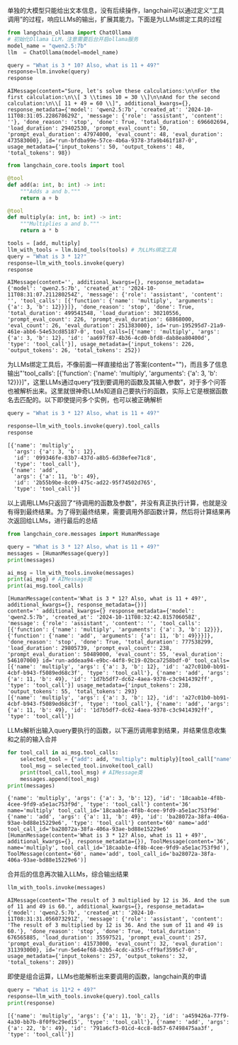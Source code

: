 单独的大模型只能给出文本信息，没有后续操作，langchain可以通过定义“工具调用”的过程，响应LLMs的输出，扩展其能力。下面是为LLMs绑定工具的过程


```python
from langchain_ollama import ChatOllama
# 初始化Ollama LLM，注意需要后台开启ollama服务
model_name = "qwen2.5:7b"
llm  = ChatOllama(model=model_name)

query = "What is 3 * 10? Also, what is 11 + 49?"
response=llm.invoke(query)
response
```




    AIMessage(content="Sure, let's solve these calculations:\n\nFor the first calculation:\n\\[ 3 \\times 10 = 30 \\]\n\nAnd for the second calculation:\n\\[ 11 + 49 = 60 \\]", additional_kwargs={}, response_metadata={'model': 'qwen2.5:7b', 'created_at': '2024-10-11T08:31:05.228678629Z', 'message': {'role': 'assistant', 'content': ''}, 'done_reason': 'stop', 'done': True, 'total_duration': 696602694, 'load_duration': 29402530, 'prompt_eval_count': 50, 'prompt_eval_duration': 47974000, 'eval_count': 48, 'eval_duration': 473583000}, id='run-bfdba99e-57ce-4b6a-9378-3fa9b461f187-0', usage_metadata={'input_tokens': 50, 'output_tokens': 48, 'total_tokens': 98})




```python
from langchain_core.tools import tool

@tool
def add(a: int, b: int) -> int:
    """Adds a and b."""
    return a + b

@tool
def multiply(a: int, b: int) -> int:
    """Multiplies a and b."""
    return a * b

tools = [add, multiply]
llm_with_tools = llm.bind_tools(tools) # 为LLMs绑定工具
query = "What is 3 * 12?"
response=llm_with_tools.invoke(query)
response
```




    AIMessage(content='', additional_kwargs={}, response_metadata={'model': 'qwen2.5:7b', 'created_at': '2024-10-11T08:31:07.211280254Z', 'message': {'role': 'assistant', 'content': '', 'tool_calls': [{'function': {'name': 'multiply', 'arguments': {'a': 3, 'b': 12}}}]}, 'done_reason': 'stop', 'done': True, 'total_duration': 499541548, 'load_duration': 30210556, 'prompt_eval_count': 226, 'prompt_eval_duration': 68868000, 'eval_count': 26, 'eval_duration': 251383000}, id='run-195295d7-21a9-461e-abb6-54e53cd85187-0', tool_calls=[{'name': 'multiply', 'args': {'a': 3, 'b': 12}, 'id': 'aa697f87-4b36-4cd0-bfd8-dab8ea80400d', 'type': 'tool_call'}], usage_metadata={'input_tokens': 226, 'output_tokens': 26, 'total_tokens': 252})



为LLMs绑定工具后，不像前面一样直接给出了答案(content="")，而且多了信息输出"'tool_calls': [{'function': {'name': 'multiply', 'arguments': {'a': 3, 'b': 12}}}]"，这里LLMs通过query“找到要调用的函数及其输入参数”，对于多个问答也被解析出来。这里就很神奇LLMs知道自己要执行的函数，实际上它是根据函数名去匹配的。以下即使提问多个实例，也可以被正确解析


```python
query = "What is 3 * 12? Also, what is 11 + 49?"

response=llm_with_tools.invoke(query).tool_calls
response
```




    [{'name': 'multiply',
      'args': {'a': 3, 'b': 12},
      'id': '099346fe-83b7-437d-a8b5-6d38efee71c8',
      'type': 'tool_call'},
     {'name': 'add',
      'args': {'a': 11, 'b': 49},
      'id': '2b55b9be-8c09-475c-ad22-95f74502d765',
      'type': 'tool_call'}]



以上调用LLMs只返回了“待调用的函数及参数”，并没有真正执行计算，也就是没有得到最终结果。为了得到最终结果，需要调用外部函数计算，然后将计算结果再次返回给LLMs，进行最后的总结


```python
from langchain_core.messages import HumanMessage

query = "What is 3 * 12? Also, what is 11 + 49?"
messages = [HumanMessage(query)]
print(messages)

ai_msg = llm_with_tools.invoke(messages)
print(ai_msg) # AIMessage类
print(ai_msg.tool_calls)
```

    [HumanMessage(content='What is 3 * 12? Also, what is 11 + 49?', additional_kwargs={}, response_metadata={})]
    content='' additional_kwargs={} response_metadata={'model': 'qwen2.5:7b', 'created_at': '2024-10-11T08:32:42.815706058Z', 'message': {'role': 'assistant', 'content': '', 'tool_calls': [{'function': {'name': 'multiply', 'arguments': {'a': 3, 'b': 12}}}, {'function': {'name': 'add', 'arguments': {'a': 11, 'b': 49}}}]}, 'done_reason': 'stop', 'done': True, 'total_duration': 777538299, 'load_duration': 29805739, 'prompt_eval_count': 238, 'prompt_eval_duration': 50489000, 'eval_count': 55, 'eval_duration': 546107000} id='run-addeaa94-e9bc-44f8-9c19-02bca7258bdf-0' tool_calls=[{'name': 'multiply', 'args': {'a': 3, 'b': 12}, 'id': 'a27c01b0-bb91-4cbf-b943-f5089ed68c3f', 'type': 'tool_call'}, {'name': 'add', 'args': {'a': 11, 'b': 49}, 'id': '1d7b5df7-dc62-4aea-9378-c3c9414392ff', 'type': 'tool_call'}] usage_metadata={'input_tokens': 238, 'output_tokens': 55, 'total_tokens': 293}
    [{'name': 'multiply', 'args': {'a': 3, 'b': 12}, 'id': 'a27c01b0-bb91-4cbf-b943-f5089ed68c3f', 'type': 'tool_call'}, {'name': 'add', 'args': {'a': 11, 'b': 49}, 'id': '1d7b5df7-dc62-4aea-9378-c3c9414392ff', 'type': 'tool_call'}]


LLMs解析出输入query要执行的函数，以下遍历调用拿到结果，并结果信息收集和之前的输入合并


```python
for tool_call in ai_msg.tool_calls:
    selected_tool = {"add": add, "multiply": multiply}[tool_call["name"].lower()]
    tool_msg = selected_tool.invoke(tool_call)
    print(tool_call,tool_msg) # AIMessage类 
    messages.append(tool_msg)
print(messages)
```

    {'name': 'multiply', 'args': {'a': 3, 'b': 12}, 'id': '18caab1e-4f8b-4cee-9fd9-a5e1ac753f9d', 'type': 'tool_call'} content='36' name='multiply' tool_call_id='18caab1e-4f8b-4cee-9fd9-a5e1ac753f9d'
    {'name': 'add', 'args': {'a': 11, 'b': 49}, 'id': 'ba28072a-38fa-406a-93ae-bd88e15229e6', 'type': 'tool_call'} content='60' name='add' tool_call_id='ba28072a-38fa-406a-93ae-bd88e15229e6'
    [HumanMessage(content='What is 3 * 12? Also, what is 11 + 49?', additional_kwargs={}, response_metadata={}), ToolMessage(content='36', name='multiply', tool_call_id='18caab1e-4f8b-4cee-9fd9-a5e1ac753f9d'), ToolMessage(content='60', name='add', tool_call_id='ba28072a-38fa-406a-93ae-bd88e15229e6')]


合并后的信息再次输入LLMs，综合输出结果


```python
llm_with_tools.invoke(messages)
```




    AIMessage(content='The result of 3 multiplied by 12 is 36. And the sum of 11 and 49 is 60.', additional_kwargs={}, response_metadata={'model': 'qwen2.5:7b', 'created_at': '2024-10-11T08:31:31.056073291Z', 'message': {'role': 'assistant', 'content': 'The result of 3 multiplied by 12 is 36. And the sum of 11 and 49 is 60.'}, 'done_reason': 'stop', 'done': True, 'total_duration': 676565885, 'load_duration': 35597521, 'prompt_eval_count': 257, 'prompt_eval_duration': 41573000, 'eval_count': 32, 'eval_duration': 311393000}, id='run-5e64ef68-b2b5-4cdc-a355-cff9af3595c7-0', usage_metadata={'input_tokens': 257, 'output_tokens': 32, 'total_tokens': 289})



即使是组合运算，LLMs也能解析出来要调用的函数，langchain真的申请


```python
query = "What is 11*2 + 49?"
response=llm_with_tools.invoke(query).tool_calls
print(response)
```

    [{'name': 'multiply', 'args': {'a': 11, 'b': 2}, 'id': 'a459426a-77f9-4a30-bb7b-8f0f9c29ed15', 'type': 'tool_call'}, {'name': 'add', 'args': {'a': 22, 'b': 49}, 'id': '791a6cf3-01cd-4cc8-8d57-67498475aa3f', 'type': 'tool_call'}]

